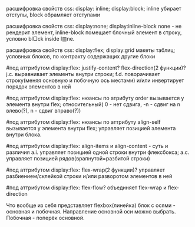 расшифровка свойств сss:
display: inline; display:block;	inline убирает отступы, block обрамляет отступами

расшифровка свойств сss:
display:none; display:inline-block 	none - не рендерит элемент, inline-block помещает блочный элемент в строку, условно bl▢ck inside l▥ne.

расшифровка свойств css:
display:flex; display:grid	макеты таблиц; условных блоков, по контракту содержащих другие блоки

#под аттрибутом display:flex:
justify-content? flex-direction(2 функции)?	j.c. выравнивает элементы внутри строки; f.d. поворачивает строку(меняя основную и побочную ось местами) и/или инвертирует порядок элементов в ней

#под аттрибутом display:flex:
нюансы по атрибуту order	вызывается у элемента внутри flex; относительный( 0 - нет сдвига, -n - сдвиг на n влево(?), n - сдвиг вправо(?))

#под аттрибутом display:flex:
нюансы по аттрибуту align-self	вызывается у элемента внутри flex; управляет позицией элемента внутри блока. 

#под аттрибутом display:flex:
align-items и align-content - суть и различия	a.i. управляет позицией одной строки внутри флексбокса; a.c. управляет позицией рядов(врапнутой=разбитой строки)

#под аттрибутом display:flex:
flex-wrap(2 функции)?	управляет разбиением/склейкой строки и/или разворотом элементов в ней

#под аттрибутом display:flex:
flex-flow?	объединяет flex-wrap и flex-direction

Что вообще из себя представляет flexbox(линейка)	блок с осями - основная и побочная. Направление основной оси можно выбрать. Побочная - поперёк основной.

